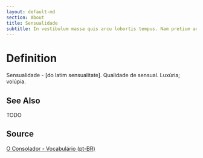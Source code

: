 ```yaml
---
layout: default-md
section: About
title: Sensualidade
subtitle: In vestibulum massa quis arcu lobortis tempus. Nam pretium arcu in odio vulputate luctus.
---
```


# Definition
Sensualidade - [do latim sensualitate]. Qualidade de sensual. Luxúria; volúpia. 

## See Also
TODO

## Source
[O Consolador - Vocabulário (pt-BR)](http://www.oconsolador.com.br/linkfixo/vocabulario/principal.html)
